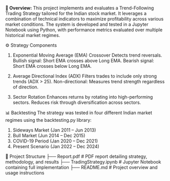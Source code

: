 **📘 Overview:**
This project implements and evaluates a Trend-Following Trading Strategy tailored for the Indian stock market. It leverages a combination of technical indicators to maximize profitability across various market conditions.
The system is developed and tested in a Jupyter Notebook using Python, with performance metrics evaluated over multiple historical market regimes.

⚙️ Strategy Components
1. Exponential Moving Average (EMA) Crossover
Detects trend reversals.
Bullish signal: Short EMA crosses above Long EMA.
Bearish signal: Short EMA crosses below Long EMA.

2. Average Directional Index (ADX)
Filters trades to include only strong trends (ADX > 25).
Non-directional: Measures trend strength regardless of direction.

3. Sector Rotation
Enhances returns by rotating into high-performing sectors.
Reduces risk through diversification across sectors.

📊 Backtesting
The strategy was tested in four different Indian market regimes using the backtesting.py library:
1. Sideways Market (Jan 2011 – Jun 2013)
2. Bull Market (Jun 2014 – Dec 2015)
3. COVID-19 Period (Jan 2020 – Dec 2021)
4. Present Scenario (Jan 2022 – Dec 2024)

📂 Project Structure
├── Report.pdf                # PDF report detailing strategy, methodology, and results
├── TradingStrategy.ipynb     # Jupyter Notebook containing full implementation
├── README.md                 # Project overview and usage instructions

